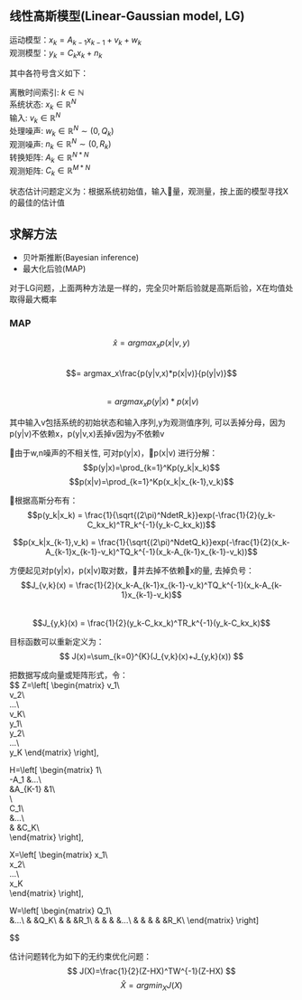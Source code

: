 <script type="text/javascript" async src="//cdn.bootcss.com/mathjax/2.7.0/MathJax.js?config=TeX-AMS-MML_HTMLorMML"></script>
<script type="text/javascript" async src="https://cdnjs.cloudflare.com/ajax/libs/mathjax/2.7.1/MathJax.js?config=TeX-MML-AM_CHTML"></script>

## 线性高斯模型(Linear-Gaussian model, LG)

运动模型：$x_k = A_{k-1}x_{k-1} + v_k + w_k$  
观测模型：$y_k = C_kx_k + n_k$  
  
其中各符号含义如下：  
  
离散时间索引: $k \in \mathbb{N}$  
系统状态: $x_k \in \mathbb{R}^N$  
输入: $v_k \in \mathbb{R}^N$  
处理噪声: $w_k \in \mathbb{R}^N \sim (0, Q_k)$  
观测噪声: $n_k \in \mathbb{R}^N \sim (0, R_k)$  
转换矩阵: $A_k \in \mathbb{R}^{N*N}$    
观测矩阵: $C_k \in \mathbb{R}^{M*N}$
   
状态估计问题定义为：根据系统初始值，输入量，观测量，按上面的模型寻找X的最佳的估计值  
  
## 求解方法
* 贝叶斯推断(Bayesian inference)
* 最大化后验(MAP)
  
对于LG问题，上面两种方法是一样的，完全贝叶斯后验就是高斯后验，X在均值处取得最大概率  

### MAP
$$\hat{x} = argmax_xp(x|v,y)$$  
$$= argmax_x\frac{p(y|v,x)*p(x|v)}{p(y|v)}$$  
$$= argmax_xp(y|x)*p(x|v)$$  

其中输入v包括系统的初始状态和输入序列,y为观测值序列, 可以丢掉分母，因为p(y|v)不依赖x，p(y|v,x)丢掉v因为y不依赖v  
  
由于w,n噪声的不相关性, 可对p(y|x)，p(x|v) 进行分解：  
$$p(y|x)=\prod_{k=1}^Kp(y_k|x_k)$$
$$p(x|v)=\prod_{k=1}^Kp(x_k|x_{k-1},v_k)$$

根据高斯分布有：  
$$p(y_k|x_k) = \frac{1}{\sqrt{(2\pi)^NdetR_k}}exp(-\frac{1}{2}(y_k-C_kx_k)^TR_k^{-1}(y_k-C_kx_k))$$ 

$$p(x_k|x_{k-1},v_k) = \frac{1}{\sqrt{(2\pi)^NdetQ_k}}exp(-\frac{1}{2}(x_k-A_{k-1}x_{k-1}-v_k)^TQ_k^{-1}(x_k-A_{k-1}x_{k-1}-v_k))$$
  
方便起见对p(y|x)，p(x|v)取对数，并去掉不依赖x的量, 去掉负号：  
$$J_{v,k}(x) = \frac{1}{2}(x_k-A_{k-1}x_{k-1}-v_k)^TQ_k^{-1}(x_k-A_{k-1}x_{k-1}-v_k)$$  
$$J_{y,k}(x) = \frac{1}{2}(y_k-C_kx_k)^TR_k^{-1}(y_k-C_kx_k)$$
  
目标函数可以重新定义为：  
$$
J(x)=\sum_{k=0}^{K}(J_{v,k}(x)+J_{y,k}(x))  
$$
  
把数据写成向量或矩阵形式，令：  
$$
Z=\left[
\begin{matrix}
    v_1\\  
    v_2\\  
    ...\\  
    v_K\\  
    y_1\\  
    y_2\\  
    ...\\  
    y_K
\end{matrix}
\right],

H=\left[
\begin{matrix}
    1\\  
    -A_1    &...\\  
            &A_{K-1}    &1\\  
            \\  
    C_1\\  
            &...\\  
            &      &C_K\\  
\end{matrix}
\right],


X=\left[
\begin{matrix}
    x_1\\  
    x_2\\  
    ...\\  
    x_K  
\end{matrix}
\right],

W=\left[
\begin{matrix}
    Q_1\\  
        &...\\
        &   &Q_K\\
        &   &   &R_1\\
        &   &   &   &...\\
        &   &   &   &   &R_K\\
\end{matrix}
\right]
  
$$

估计问题转化为如下的无约束优化问题：  
$$
J(X)=\frac{1}{2}(Z-HX)^TW^{-1}(Z-HX)  
$$
$$
\hat{X}=argmin_XJ(X)  
$$